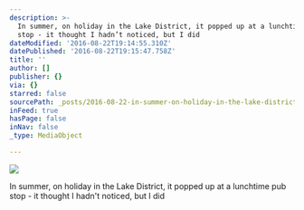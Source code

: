 ```yaml
---
description: >-
  In summer, on holiday in the Lake District, it popped up at a lunchtime pub
  stop - it thought I hadn’t noticed, but I did
dateModified: '2016-08-22T19:14:55.310Z'
datePublished: '2016-08-22T19:15:47.758Z'
title: ''
author: []
publisher: {}
via: {}
starred: false
sourcePath: _posts/2016-08-22-in-summer-on-holiday-in-the-lake-district-it-popped-up-at.md
inFeed: true
hasPage: false
inNav: false
_type: MediaObject

---
```

![](https://the-grid-user-content.s3-us-west-2.amazonaws.com/f85b0770-28f8-4bc7-bad9-4f6433359c13.jpg)

In summer, on holiday in the Lake District, it popped up at a lunchtime pub stop - it thought I hadn't noticed, but I did